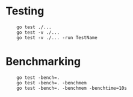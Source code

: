 # Testing
```
    go test ./...
    go test -v ./...
    go test -v ./... -run TestName
```

# Benchmarking
```
    go test -bench=.
    go test -bench=. -benchmem
    go test -bench=. -benchmem -benchtime=10s
```